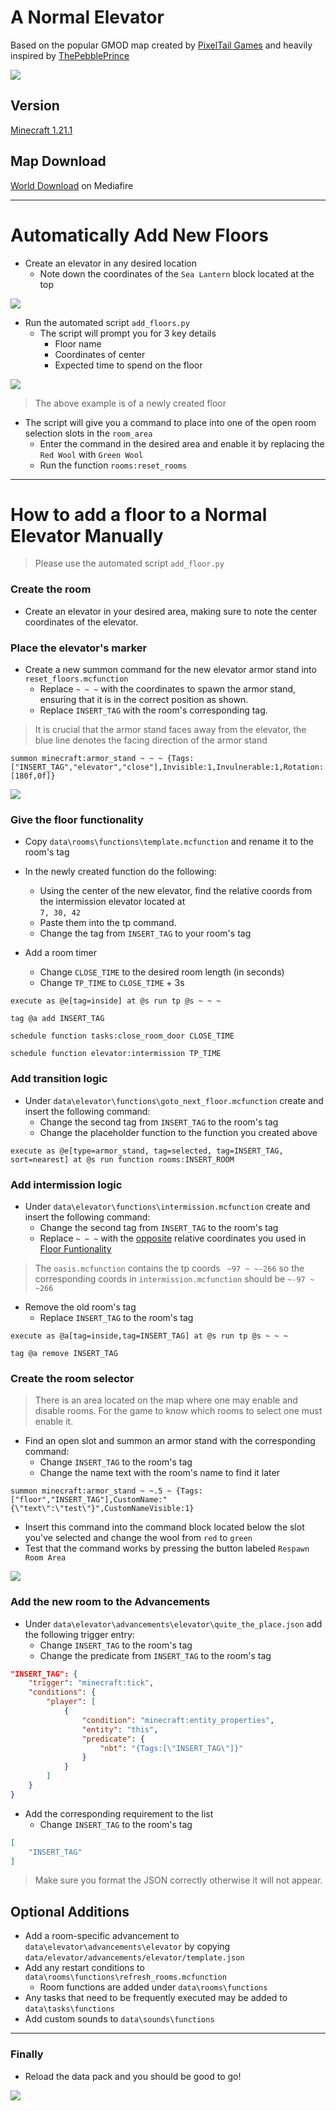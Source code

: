 # A Normal Elevator
Based on the popular GMOD map created by <a href="https://www.pixeltailgames.com/elevator/"> PixelTail Games</a> and heavily inspired by <a href=https://www.youtube.com/channel/UCHobjD55wR4c-5bD0AHDcEQ>ThePebblePrince</a>

<img src="resources\elevator_entrance.png"></img>

## Version
<a href="https://www.minecraft.net/en-us/article/minecraft-java-edition-1-21-1">Minecraft 1.21.1</a>

## Map Download
<a href=https://www.mediafire.com/file/9m5l0dupj4ak3tm/Normal_Elevator.zip/file>World Download</a> on Mediafire

---

# Automatically Add New Floors

- Create an elevator in any desired location
    - Note down the coordinates of the `Sea Lantern` block located at the top

<img src="resources\center_location.png"></img>

- Run the automated script `add_floors.py`
    - The script will prompt you for 3 key details
        - Floor name
        - Coordinates of center
        - Expected time to spend on the floor

<img src="resources\add_floor_example.png"></img>

> The above example is of a newly created floor

- The script will give you a command to place into one of the open room selection slots in the `room_area`
    - Enter the command in the desired area and enable it by replacing the `Red Wool` with `Green Wool`
    - Run the function `rooms:reset_rooms`

---

# How to add a floor to a Normal Elevator Manually

> Please use the automated script `add_floor.py`

### Create the room

- Create an elevator in your desired area, making sure to note the center coordinates of the elevator.

### Place the elevator's marker

- Create a new summon command for the new elevator armor stand into `reset_floors.mcfunction`
    - Replace `~ ~ ~` with the coordinates to spawn the armor stand, ensuring that it is in the correct position as shown.
    - Replace `INSERT_TAG` with the room's corresponding tag.

> It is crucial that the armor stand faces away from the elevator, the blue line denotes the facing direction of the armor stand

```MCFUNCTION
summon minecraft:armor_stand ~ ~ ~ {Tags:["INSERT_TAG","elevator","close"],Invisible:1,Invulnerable:1,Rotation:[180f,0f]}
```

<img src="resources\armor_stand_location.png"></img>

### Give the floor functionality

- Copy `data\rooms\functions\template.mcfunction` and rename it to the room's tag
- In the newly created function do the following:
    - Using the center of the new elevator, find the relative coords from the intermission elevator located at <br>`7, 30, 42`
    - Paste them into the tp command.
    - Change the tag from `INSERT_TAG` to your room's tag

- Add a room timer
    - Change `CLOSE_TIME` to the desired room length (in seconds)
    - Change `TP_TIME` to `CLOSE_TIME` + 3s

```MCFUNCTION
execute as @e[tag=inside] at @s run tp @s ~ ~ ~

tag @a add INSERT_TAG

schedule function tasks:close_room_door CLOSE_TIME

schedule function elevator:intermission TP_TIME
```

### Add transition logic

- Under `data\elevator\functions\goto_next_floor.mcfunction` create and insert the following command: 
    - Change the second tag from `INSERT_TAG` to the room's tag
    - Change the placeholder function to the function you created above

```MCFUNCTION
execute as @e[type=armor_stand, tag=selected, tag=INSERT_TAG, sort=nearest] at @s run function rooms:INSERT_ROOM
```

### Add intermission logic

- Under `data\elevator\functions\intermission.mcfunction` create and insert the following command:
    - Change the second tag from `INSERT_TAG` to the room's tag
    - Replace `~ ~ ~` with the <ins>opposite</ins> relative coordinates you used in [Floor Funtionality](#give-the-floor-functionality)

> The `oasis.mcfunction` contains the tp coords ` ~97 ~ ~-266` so the corresponding coords in `intermission.mcfunction` should be `~-97 ~ ~266`

- Remove the old room's tag
    - Replace `INSERT_TAG` to the room's tag

```MCFUNCTION
execute as @a[tag=inside,tag=INSERT_TAG] at @s run tp @s ~ ~ ~

tag @a remove INSERT_TAG
```

### Create the room selector

> There is an area located on the map where one may enable and disable rooms. For the game to know which rooms to select one must enable it.

- Find an open slot and summon an armor stand with the corresponding command:
    - Change `INSERT_TAG` to the room's tag
    - Change the name text with the room's name to find it later

```MCFUNCTION
summon minecraft:armor_stand ~ ~.5 ~ {Tags:["floor","INSERT_TAG"],CustomName:"{\"text\":\"test\"}",CustomNameVisible:1}
```
- Insert this command into the command block located below the slot you've selected and change the wool from `red` to `green`
- Test that the command works by pressing the button labeled `Respawn Room Area`

<img src="resources\room_area.png"></img>

### Add the new room to the Advancements

- Under `data\elevator\advancements\elevator\quite_the_place.json` add the following trigger entry:
    - Change `INSERT_TAG` to the room's tag
    - Change the predicate from `INSERT_TAG` to the room's tag

```JSON
"INSERT_TAG": {
    "trigger": "minecraft:tick",
    "conditions": {
        "player": [
            {
                "condition": "minecraft:entity_properties",
                "entity": "this",
                "predicate": {
                    "nbt": "{Tags:[\"INSERT_TAG\"]}" 
                }
            }
        ]
    }
}
```

- Add the corresponding requirement to the list
    - Change `INSERT_TAG` to the room's tag

```JSON
[
    "INSERT_TAG"
]
```

> Make sure you format the JSON correctly otherwise it will not appear.

## Optional Additions
- Add a room-specific advancement to `data\elevator\advancements\elevator` by copying `data/elevator/advancements/elevator/template.json`
- Add any restart conditions to `data\rooms\functions\refresh_rooms.mcfunction`
    - Room functions are added under `data\rooms\functions`
- Any tasks that need to be frequently executed may be added to `data\tasks\functions`
- Add custom sounds to `data\sounds\functions`

---

### Finally
- Reload the data pack and you should be good to go!

<img src="resources\credits.png"></img>
